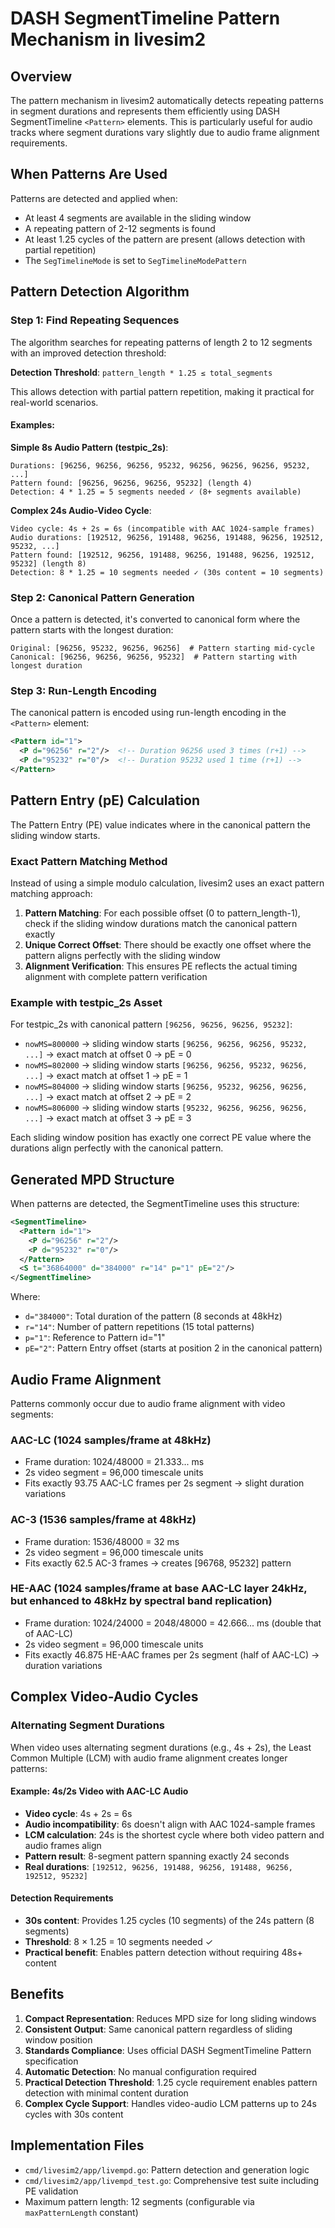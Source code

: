 # DASH SegmentTimeline Pattern Mechanism in livesim2

## Overview

The pattern mechanism in livesim2 automatically detects repeating patterns in segment durations and represents them efficiently using DASH SegmentTimeline `<Pattern>` elements. This is particularly useful for audio tracks where segment durations vary slightly due to audio frame alignment requirements.

## When Patterns Are Used

Patterns are detected and applied when:
- At least 4 segments are available in the sliding window
- A repeating pattern of 2-12 segments is found
- At least 1.25 cycles of the pattern are present (allows detection with partial repetition)
- The `SegTimelineMode` is set to `SegTimelineModePattern`

## Pattern Detection Algorithm

### Step 1: Find Repeating Sequences
The algorithm searches for repeating patterns of length 2 to 12 segments with an improved detection threshold:

**Detection Threshold**: `pattern_length * 1.25 ≤ total_segments`

This allows detection with partial pattern repetition, making it practical for real-world scenarios.

#### Examples:

**Simple 8s Audio Pattern (testpic_2s)**:
```
Durations: [96256, 96256, 96256, 95232, 96256, 96256, 96256, 95232, ...]
Pattern found: [96256, 96256, 96256, 95232] (length 4)
Detection: 4 * 1.25 = 5 segments needed ✓ (8+ segments available)
```

**Complex 24s Audio-Video Cycle**:
```
Video cycle: 4s + 2s = 6s (incompatible with AAC 1024-sample frames)
Audio durations: [192512, 96256, 191488, 96256, 191488, 96256, 192512, 95232, ...]
Pattern found: [192512, 96256, 191488, 96256, 191488, 96256, 192512, 95232] (length 8)
Detection: 8 * 1.25 = 10 segments needed ✓ (30s content = 10 segments)
```

### Step 2: Canonical Pattern Generation
Once a pattern is detected, it's converted to canonical form where the pattern starts with the longest duration:

```
Original: [96256, 95232, 96256, 96256]  # Pattern starting mid-cycle
Canonical: [96256, 96256, 96256, 95232]  # Pattern starting with longest duration
```

### Step 3: Run-Length Encoding
The canonical pattern is encoded using run-length encoding in the `<Pattern>` element:
```xml
<Pattern id="1">
  <P d="96256" r="2"/>  <!-- Duration 96256 used 3 times (r+1) -->
  <P d="95232" r="0"/>  <!-- Duration 95232 used 1 time (r+1) -->
</Pattern>
```

## Pattern Entry (pE) Calculation

The Pattern Entry (PE) value indicates where in the canonical pattern the sliding window starts.

### Exact Pattern Matching Method
Instead of using a simple modulo calculation, livesim2 uses an exact pattern matching approach:

1. **Pattern Matching**: For each possible offset (0 to pattern_length-1), check if the sliding window durations match the canonical pattern exactly
2. **Unique Correct Offset**: There should be exactly one offset where the pattern aligns perfectly with the sliding window
3. **Alignment Verification**: This ensures PE reflects the actual timing alignment with complete pattern verification

### Example with testpic_2s Asset
For testpic_2s with canonical pattern `[96256, 96256, 96256, 95232]`:

- `nowMS=800000` → sliding window starts `[96256, 96256, 96256, 95232, ...]` → exact match at offset 0 → pE = 0
- `nowMS=802000` → sliding window starts `[96256, 96256, 95232, 96256, ...]` → exact match at offset 1 → pE = 1
- `nowMS=804000` → sliding window starts `[96256, 95232, 96256, 96256, ...]` → exact match at offset 2 → pE = 2
- `nowMS=806000` → sliding window starts `[95232, 96256, 96256, 96256, ...]` → exact match at offset 3 → pE = 3

Each sliding window position has exactly one correct PE value where the durations align perfectly with the canonical pattern.

## Generated MPD Structure

When patterns are detected, the SegmentTimeline uses this structure:

```xml
<SegmentTimeline>
  <Pattern id="1">
    <P d="96256" r="2"/>
    <P d="95232" r="0"/>
  </Pattern>
  <S t="36864000" d="384000" r="14" p="1" pE="2"/>
</SegmentTimeline>
```

Where:
- `d="384000"`: Total duration of the pattern (8 seconds at 48kHz)
- `r="14"`: Number of pattern repetitions (15 total patterns)
- `p="1"`: Reference to Pattern id="1"
- `pE="2"`: Pattern Entry offset (starts at position 2 in the canonical pattern)

## Audio Frame Alignment

Patterns commonly occur due to audio frame alignment with video segments:

### AAC-LC (1024 samples/frame at 48kHz)
- Frame duration: 1024/48000 = 21.333... ms
- 2s video segment = 96,000 timescale units
- Fits exactly 93.75 AAC-LC frames per 2s segment → slight duration variations

### AC-3 (1536 samples/frame at 48kHz)
- Frame duration: 1536/48000 = 32 ms
- 2s video segment = 96,000 timescale units
- Fits exactly 62.5 AC-3 frames → creates [96768, 95232] pattern

### HE-AAC (1024 samples/frame at base AAC-LC layer 24kHz, but enhanced to 48kHz by spectral band replication)
- Frame duration: 1024/24000 = 2048/48000 = 42.666... ms (double that of AAC-LC)
- 2s video segment = 96,000 timescale units
- Fits exactly 46.875 HE-AAC frames per 2s segment (half of AAC-LC) → duration variations

## Complex Video-Audio Cycles

### Alternating Segment Durations
When video uses alternating segment durations (e.g., 4s + 2s), the Least Common Multiple (LCM) with audio frame alignment creates longer patterns:

#### Example: 4s/2s Video with AAC-LC Audio
- **Video cycle**: 4s + 2s = 6s
- **Audio incompatibility**: 6s doesn't align with AAC 1024-sample frames
- **LCM calculation**: 24s is the shortest cycle where both video pattern and audio frames align
- **Pattern result**: 8-segment pattern spanning exactly 24 seconds
- **Real durations**: `[192512, 96256, 191488, 96256, 191488, 96256, 192512, 95232]`

#### Detection Requirements
- **30s content**: Provides 1.25 cycles (10 segments) of the 24s pattern (8 segments)
- **Threshold**: 8 × 1.25 = 10 segments needed ✓
- **Practical benefit**: Enables pattern detection without requiring 48s+ content

## Benefits

1. **Compact Representation**: Reduces MPD size for long sliding windows
2. **Consistent Output**: Same canonical pattern regardless of sliding window position
3. **Standards Compliance**: Uses official DASH SegmentTimeline Pattern specification
4. **Automatic Detection**: No manual configuration required
5. **Practical Detection Threshold**: 1.25 cycle requirement enables pattern detection with minimal content duration
6. **Complex Cycle Support**: Handles video-audio LCM patterns up to 24s cycles with 30s content

## Implementation Files

- `cmd/livesim2/app/livempd.go`: Pattern detection and generation logic
- `cmd/livesim2/app/livempd_test.go`: Comprehensive test suite including PE validation
- Maximum pattern length: 12 segments (configurable via `maxPatternLength` constant)